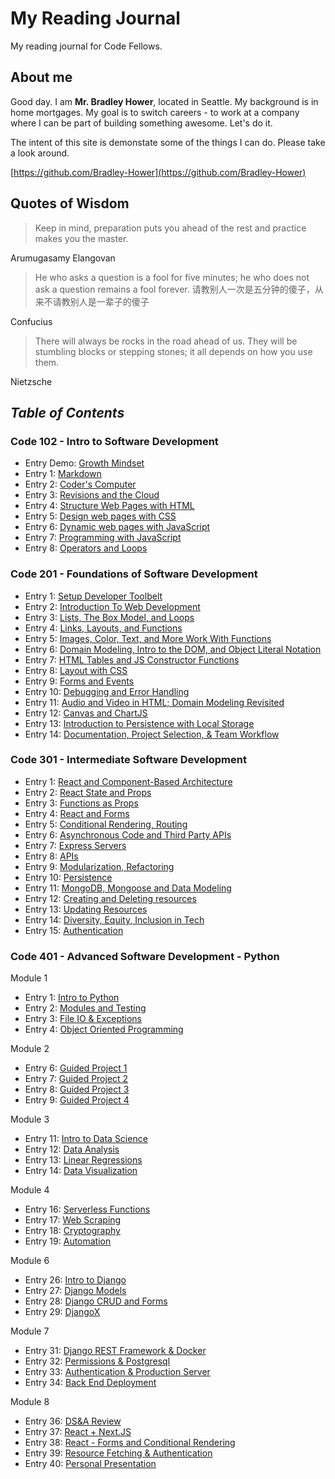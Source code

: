 # My Reading Journal
My reading journal for Code Fellows.
## About me
Good day. I am **Mr. Bradley Hower**, located in Seattle. My background is in home mortgages. My goal is to switch careers - to work at a company where I can be part of building something awesome. Let's do it.

The intent of this site is demonstate some of the things I can do. Please take a look around.

[https://github.com/Bradley-Hower](https://github.com/Bradley-Hower)

## Quotes of Wisdom

>Keep in mind, preparation puts you ahead of the rest and practice makes you the master. 

Arumugasamy Elangovan

>He who asks a question is a fool for five minutes; he who does not ask a question remains a fool forever. 请教别人一次是五分钟的傻子，从来不请教别人是一辈子的傻子

Confucius

>There will always be rocks in the road ahead of us. They will be stumbling blocks or stepping stones; it all depends on how you use them.

Nietzsche

## *Table of Contents*
### Code 102 - Intro to Software Development

- Entry Demo: [Growth Mindset](https://bradley-hower.github.io/reading-notes/course-102/demo)
- Entry 1: [Markdown](https://bradley-hower.github.io/reading-notes/course-102/class-01)
- Entry 2: [Coder's Computer](https://bradley-hower.github.io/reading-notes/course-102/class-02)
- Entry 3: [Revisions and the Cloud](https://bradley-hower.github.io/reading-notes/course-102/class-03)
- Entry 4: [Structure Web Pages with HTML](https://bradley-hower.github.io/reading-notes/course-102/class-04)
- Entry 5: [Design web pages with CSS](https://bradley-hower.github.io/reading-notes/course-102/class-05)
- Entry 6: [Dynamic web pages with JavaScript](https://bradley-hower.github.io/reading-notes/course-102/class-06)
- Entry 7: [Programming with JavaScript](https://bradley-hower.github.io/reading-notes/course-102/class-07)
- Entry 8: [Operators and Loops](https://bradley-hower.github.io/reading-notes/course-102/class-08)

### Code 201 - Foundations of Software Development
- Entry 1: [Setup Developer Toolbelt](https://bradley-hower.github.io/reading-notes/course-201/class-01)
- Entry 2: [Introduction To Web Development](https://bradley-hower.github.io/reading-notes/course-201/class-02)
- Entry 3: [Lists, The Box Model, and Loops](https://bradley-hower.github.io/reading-notes/course-201/class-03)
- Entry 4: [Links, Layouts, and Functions](https://bradley-hower.github.io/reading-notes/course-201/class-04)
- Entry 5: [Images, Color, Text, and More Work With Functions](https://bradley-hower.github.io/reading-notes/course-201/class-05)
- Entry 6: [Domain Modeling, Intro to the DOM, and Object Literal Notation](https://bradley-hower.github.io/reading-notes/course-201/class-06)
- Entry 7: [HTML Tables and JS Constructor Functions](https://bradley-hower.github.io/reading-notes/course-201/class-07)
- Entry 8: [Layout with CSS](https://bradley-hower.github.io/reading-notes/course-201/class-08)
- Entry 9: [Forms and Events](https://bradley-hower.github.io/reading-notes/course-201/class-09)
- Entry 10: [Debugging and Error Handling](https://bradley-hower.github.io/reading-notes/course-201/class-10)
- Entry 11: [Audio and Video in HTML; Domain Modeling Revisited](https://bradley-hower.github.io/reading-notes/course-201/class-11)
- Entry 12: [Canvas and ChartJS](https://bradley-hower.github.io/reading-notes/course-201/class-12)
- Entry 13: [Introduction to Persistence with Local Storage](https://bradley-hower.github.io/reading-notes/course-201/class-13)
- Entry 14: [Documentation, Project Selection, & Team Workflow](https://bradley-hower.github.io/reading-notes/course-201/class-14)

### Code 301 - Intermediate Software Development
- Entry 1: [React and Component-Based Architecture](https://bradley-hower.github.io/reading-notes/course-301/class-01)
- Entry 2: [React State and Props](https://bradley-hower.github.io/reading-notes/course-301/class-02)
- Entry 3: [Functions as Props](https://bradley-hower.github.io/reading-notes/course-301/class-03)
- Entry 4: [React and Forms](https://bradley-hower.github.io/reading-notes/course-301/class-04)
- Entry 5: [Conditional Rendering, Routing](https://bradley-hower.github.io/reading-notes/course-301/class-05)
- Entry 6: [Asynchronous Code and Third Party APIs](https://bradley-hower.github.io/reading-notes/course-301/class-06)
- Entry 7: [Express Servers](https://bradley-hower.github.io/reading-notes/course-301/class-07)
- Entry 8: [APIs](https://bradley-hower.github.io/reading-notes/course-301/class-08)
- Entry 9: [Modularization, Refactoring](https://bradley-hower.github.io/reading-notes/course-301/class-09)
- Entry 10: [Persistence](https://bradley-hower.github.io/reading-notes/course-301/class-10)
- Entry 11: [MongoDB, Mongoose and Data Modeling](https://bradley-hower.github.io/reading-notes/course-301/class-11)
- Entry 12: [Creating and Deleting resources](https://bradley-hower.github.io/reading-notes/course-301/class-12)
- Entry 13: [Updating Resources](https://bradley-hower.github.io/reading-notes/course-301/class-13)
- Entry 14: [Diversity, Equity, Inclusion in Tech](https://bradley-hower.github.io/reading-notes/course-301/class-14)
- Entry 15: [Authentication](https://bradley-hower.github.io/reading-notes/course-301/class-15)

### Code 401 - Advanced Software Development - Python

Module 1

- Entry 1: [Intro to Python](https://bradley-hower.github.io/reading-notes/course-301/class-01)
- Entry 2: [Modules and Testing](https://bradley-hower.github.io/reading-notes/course-301/class-02)
- Entry 3: [File IO & Exceptions](https://bradley-hower.github.io/reading-notes/course-301/class-03)
- Entry 4: [Object Oriented Programming](https://bradley-hower.github.io/reading-notes/course-301/class-04)

Module 2

- Entry 6: [Guided Project 1](https://bradley-hower.github.io/reading-notes/course-301/class-06)
- Entry 7: [Guided Project 2](https://bradley-hower.github.io/reading-notes/course-301/class-07)
- Entry 8: [Guided Project 3](https://bradley-hower.github.io/reading-notes/course-301/class-08)
- Entry 9: [Guided Project 4](https://bradley-hower.github.io/reading-notes/course-301/class-09)

Module 3

- Entry 11: [Intro to Data Science](https://bradley-hower.github.io/reading-notes/course-301/class-11)
- Entry 12: [Data Analysis](https://bradley-hower.github.io/reading-notes/course-301/class-12)
- Entry 13: [Linear Regressions](https://bradley-hower.github.io/reading-notes/course-301/class-13)
- Entry 14: [Data Visualization](https://bradley-hower.github.io/reading-notes/course-301/class-14)

Module 4

- Entry 16: [Serverless Functions](https://bradley-hower.github.io/reading-notes/course-301/class-16)
- Entry 17: [Web Scraping](https://bradley-hower.github.io/reading-notes/course-301/class-17)
- Entry 18: [Cryptography](https://bradley-hower.github.io/reading-notes/course-301/class-18)
- Entry 19: [Automation](https://bradley-hower.github.io/reading-notes/course-301/class-19)

Module 6

- Entry 26: [Intro to Django](https://bradley-hower.github.io/reading-notes/course-301/class-26)
- Entry 27: [Django Models](https://bradley-hower.github.io/reading-notes/course-301/class-27)
- Entry 28: [Django CRUD and Forms](https://bradley-hower.github.io/reading-notes/course-301/class-28)
- Entry 29: [DjangoX](https://bradley-hower.github.io/reading-notes/course-301/class-29)

Module 7

- Entry 31: [Django REST Framework & Docker](https://bradley-hower.github.io/reading-notes/course-301/class-31)
- Entry 32: [Permissions & Postgresql](https://bradley-hower.github.io/reading-notes/course-301/class-32)
- Entry 33: [Authentication & Production Server](https://bradley-hower.github.io/reading-notes/course-301/class-33)
- Entry 34: [Back End Deployment](https://bradley-hower.github.io/reading-notes/course-301/class-34)

Module 8

- Entry 36: [DS&A Review](https://bradley-hower.github.io/reading-notes/course-301/class-36)
- Entry 37: [React + Next.JS](https://bradley-hower.github.io/reading-notes/course-301/class-37)
- Entry 38: [React - Forms and Conditional Rendering](https://bradley-hower.github.io/reading-notes/course-301/class-38)
- Entry 39: [Resource Fetching & Authentication](https://bradley-hower.github.io/reading-notes/course-301/class-39)
- Entry 40: [Personal Presentation](https://bradley-hower.github.io/reading-notes/course-301/class-40)
